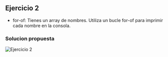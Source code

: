 ## Ejercicio 2

* for-of: Tienes un array de nombres. Utiliza un bucle for-of para imprimir cada nombre en la consola.

### Solucion propuesta
![Ejercicio 2](https://github.com/Luiso-o/Ejercicio-S2.1-Javascript-I/assets/128043647/8bcd8dbf-5b08-444a-b02a-f4840a9d71a2)
